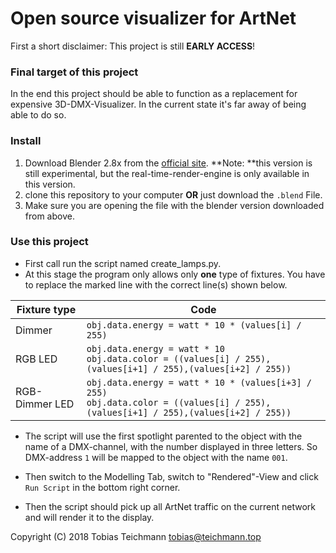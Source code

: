 # Open source visualizer for ArtNet

First a short disclaimer: This project is still **EARLY ACCESS**!

### Final target of this project
In the end this project should be able to function as a replacement for expensive 3D-DMX-Visualizer.
In the current state it's far away of being able to do so.

### Install
1. Download Blender 2.8x from the [official site](https://builder.blender.org/download/).
**Note: **this version is still experimental, but the real-time-render-engine is only available in this version.
2. clone this repository to your computer **OR** just download the `.blend` File.
3. Make sure you are opening the file with the blender version downloaded from above.

### Use this project
* First call run the script named create_lamps.py.
* At this stage the program only allows only **one** type of fixtures. You have to replace the marked line with the correct line(s) shown below.

Fixture type | Code
------------ | -------------
Dimmer | `obj.data.energy = watt * 10 * (values[i] / 255)`
RGB LED | `obj.data.energy = watt * 10` <br> `obj.data.color = ((values[i] / 255),(values[i+1] / 255),(values[i+2] / 255))`
RGB-Dimmer LED | `obj.data.energy = watt * 10 * (values[i+3] / 255)` <br> `obj.data.color = ((values[i] / 255),(values[i+1] / 255),(values[i+2] / 255))`

* The script will use the first spotlight parented to the object with the name of a DMX-channel, with the number displayed in three letters. So DMX-address `1` will be mapped to the object with the name `001`.

* Then switch to the Modelling Tab, switch to "Rendered"-View and click `Run Script` in the bottom right corner.

* Then the script should pick up all ArtNet traffic on the current network and will render it to the display.

Copyright (C) 2018 Tobias Teichmann <tobias@teichmann.top>
